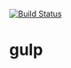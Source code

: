[![Build Status](https://travis-ci.org/zwz19920309/gulp-test.svg?branch=master)](https://travis-ci.org/zwz19920309/gulp-test)
# gulp